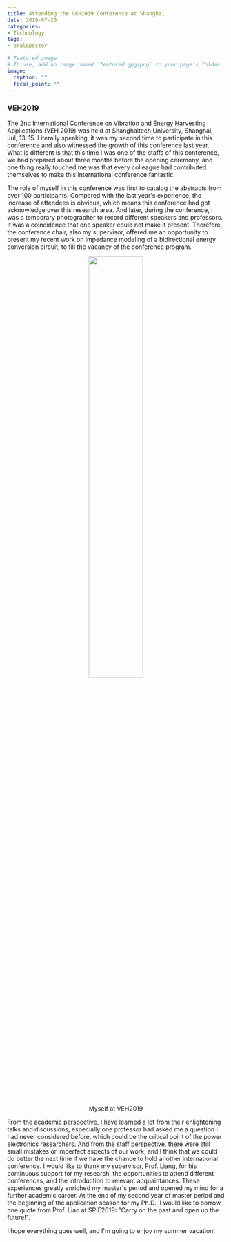 ```yaml
---
title: Attending the VEH2019 Conference at Shanghai
date: 2019-07-20
categories:
- Technology
tags:
- oral&poster

# Featured image
# To use, add an image named `featured.jpg/png` to your page's folder. 
image:
  caption: ""
  focal_point: ""
---
```



### VEH2019
 The 2nd International Conference on Vibration and Energy Harvesting Applications (VEH 2019) was held at Shanghaitech University, Shanghai, Jul, 13-15. Literally speaking, it was my second time to participate in this conference and also witnessed the growth of this conference last year. What is different is that this time I was one of the staffs of this conference, we had prepared about three months before the opening ceremony, and one thing really touched me was that every colleague had contributed themselves to make this international conference fantastic.


 The role of myself in this conference was first to catalog the abstracts from over 100 participants. Compared with the last year's experience, the increase of attendees is obvious, which means this conference had got acknowledge over this research area. And later, during the conference, I was a temporary photographer to record different speakers and professors. It was a coincidence that one speaker could not make it present. Therefore, the conference chair, also my supervisor, offered me an opportunity to present my recent work on impedance modeling of a bidirectional energy conversion circuit, to fill the vacancy of the conference program. 

<div align="center">    
    <p><img src="https://s2.ax1x.com/2019/07/23/ekgSXV.jpg" alt=""  style="width:50%" />
    <p>Myself at VEH2019
</div>

From the academic perspective, I have learned a lot from their enlightening talks and discussions, especially one professor had asked me a question  I had never considered before, which could be the critical point of the power electronics researchers.  And from the staff perspective, there were still small mistakes or imperfect aspects of our work, and I think that we could do better the next time if we have the chance to hold another international conference. I would like to thank my supervisor, Prof. Liang, for his continuous support for my research, the opportunities to attend different conferences, and the introduction to relevant acquaintances. These experiences greatly enriched my master's period and opened my mind for a further academic career. At the end of my second year of master period and the beginning of the application season for my Ph.D., I would like to borrow one quote from Prof. Liao at SPIE2019: "Carry on the past and open up the future!". 

I hope everything goes well, and I'm going to enjoy my summer vacation!







